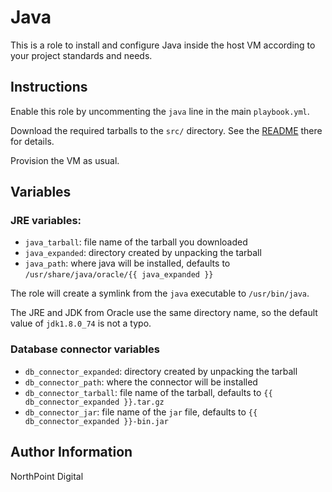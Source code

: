 # Java

This is a role to install and configure Java inside the host VM according to your project standards and needs.

## Instructions

Enable this role by uncommenting the `java` line in the main `playbook.yml`.

Download the required tarballs to the `src/` directory. See the [README](./src)
there for details.

Provision the VM as usual.

## Variables

### JRE variables:

- `java_tarball`: file name of the tarball you downloaded
- `java_expanded`: directory created by unpacking the tarball
- `java_path`: where java will be installed, defaults to
  `/usr/share/java/oracle/{{ java_expanded }}`

The role will create a symlink from the `java` executable to `/usr/bin/java`.

The JRE and JDK from Oracle use the same directory name, so the default value of
`jdk1.8.0_74` is not a typo.

### Database connector variables

- `db_connector_expanded`: directory created by unpacking the tarball
- `db_connector_path`: where the connector will be installed
- `db_connector_tarball`: file name of the tarball, defaults to
  `{{ db_connector_expanded }}.tar.gz`
- `db_connector_jar`: file name of the `jar` file, defaults to
  `{{ db_connector_expanded }}-bin.jar`

## Author Information

NorthPoint Digital

